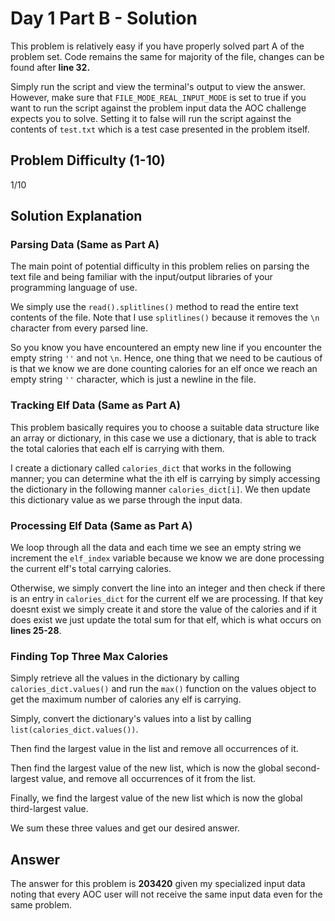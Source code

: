# Day 1 Part B - Solution

This problem is relatively easy if you have properly solved part A of the problem set. Code remains the same for majority of the file, changes can be found after **line 32.**

Simply run the script and view the terminal's output to view the answer. However, make sure that 
`FILE_MODE_REAL_INPUT_MODE` is set to true if you want to run the script against the problem input data the AOC challenge 
expects you to solve. Setting it to false will run the script against the contents of `test.txt` which is a 
test case presented in the problem itself. 

## Problem Difficulty (1-10)

1/10

## Solution Explanation



### Parsing Data (Same as Part A)

The main point of potential difficulty in this problem relies on parsing the text file and being 
familiar with the input/output libraries of your programming language of use. 

We simply use the `read().splitlines()` method to read the entire text contents of the file. Note that I use `splitlines()`
because it removes the `\n` character from every parsed line. 

So you know you have encountered an empty new line if you encounter the empty string `''` and not `\n`.
Hence, one thing that we need to be cautious of is that we know we are done counting calories for an elf once we reach
an empty string  `''` character, which is just a newline in the file. 

### Tracking Elf Data (Same as Part A)

This problem basically requires you to choose a suitable data structure like an array or dictionary, in this case we
use a dictionary, that is able to track the total calories that each elf is carrying with them.

I create a dictionary called `calories_dict` that works in the following manner; you can determine what the ith 
elf is carrying by simply accessing the dictionary in the following manner `calories_dict[i]`. We then update this
dictionary value as we parse through the input data.

### Processing Elf Data (Same as Part A)

We loop through all the data and each time we see an empty string we increment the `elf_index` variable
because we know we are done processing the current elf's total carrying calories. 

Otherwise, we simply convert the line into an integer and then check if there is an entry in `calories_dict` for the
current elf we are processing. If that key doesnt exist we simply create it and store the value of the calories and
if it does exist we just update the total sum for that elf, which is what occurs on **lines 25-28**.

### Finding Top Three Max Calories

Simply retrieve all the values in the dictionary by calling `calories_dict.values()` and run the `max()` function on the
values object to get the maximum number of calories any elf is carrying. 

Simply, convert the dictionary's values into a list by calling `list(calories_dict.values())`.

Then find the largest value in the list and remove all occurrences of it.

Then find the largest value of the new list, which is now the global second-largest value, and remove all occurrences 
of it from the list.

Finally, we find the largest value of the new list which is now the global third-largest value.

We sum these three values and get our desired answer. 

## Answer

The answer for this problem is **203420** given my specialized input data noting that every AOC user will not receive the
same input data even for the same problem.